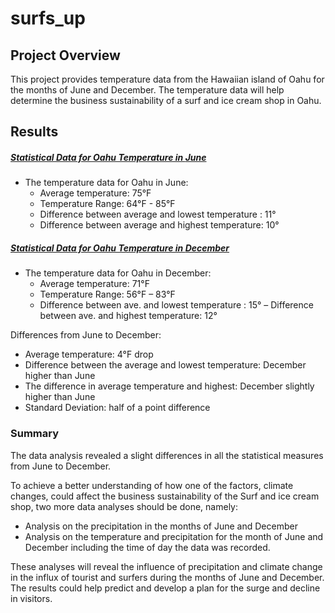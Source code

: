 # surfs_up
## Project Overview

   This project provides temperature data from the Hawaiian island of Oahu for the months of June and December. The temperature data will help determine the business sustainability of a surf and ice cream shop in Oahu. 
 
## Results

##### [Statistical Data for Oahu Temperature in ***June***](https://github.com/fmgribbon/surfs_up/blob/main/Resources/JuneStats.PNG)
- The temperature data for Oahu in June:
    - Average temperature: 75°F 
    - Temperature Range: 64°F - 85°F 
    - Difference between average and lowest temperature : 11°
    - Difference between average and highest temperature: 10°  

##### [Statistical Data for Oahu Temperature in ***December***](https://github.com/fmgribbon/surfs_up/blob/main/Resources/DecStats.PNG)
- The temperature data for Oahu in December:
	- Average temperature: 71°F
	- Temperature Range: 56°F – 83°F 
	- Difference between ave. and lowest temperature : 15°
	– Difference between ave. and highest temperature: 12°  

 Differences from June to December:
- Average temperature: 4°F drop
- Difference between the average and lowest temperature: December  higher than June
- The difference in average temperature and highest: December slightly higher than June
- Standard Deviation: half of a point difference
  
### Summary

The data analysis revealed a slight differences in all the statistical measures from June to December.

To achieve a better understanding of how one of the factors, climate changes, could affect the business sustainability of the Surf and ice cream shop, two more data analyses should be done, namely:
 -  Analysis on the precipitation in the months of June and December
 - Analysis on the temperature and precipitation for the month of June and December including the time of day the data was recorded.
 
These analyses will reveal the influence of precipitation and climate change in the influx of tourist and surfers during the months of June and December. The results could help predict and develop a plan for the surge and decline in visitors.